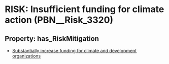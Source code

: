 # RISK: __Insufficient funding for climate action__ (PBN__Risk_3320)

## Property: has_RiskMitigation

* [Substantially increase funding for climate and development organizations](PBN__Mitigation_1989)

